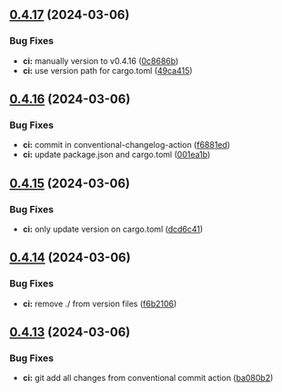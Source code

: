 ## [0.4.17](https://github.com/izyuumi/LAME/compare/v0.4.16...v0.4.17) (2024-03-06)


### Bug Fixes

* **ci:** manually version to v0.4.16 ([0c8686b](https://github.com/izyuumi/LAME/commit/0c8686b4000db652da708f1ed82101b08de98c63))
* **ci:** use version path for cargo.toml ([49ca415](https://github.com/izyuumi/LAME/commit/49ca415659f423b3bed25cadc82c95468333b97b))



## [0.4.16](https://github.com/izyuumi/LAME/compare/v0.4.15...v0.4.16) (2024-03-06)


### Bug Fixes

* **ci:** commit in conventional-changelog-action ([f6881ed](https://github.com/izyuumi/LAME/commit/f6881edeeb310e4eb7b9dc7c170ec7e343a93e8c))
* **ci:** update package.json and cargo.toml ([001ea1b](https://github.com/izyuumi/LAME/commit/001ea1b20fbefb6204a0f9fef3c1404f48aec1e6))



## [0.4.15](https://github.com/izyuumi/LAME/compare/v0.4.14...v0.4.15) (2024-03-06)


### Bug Fixes

* **ci:** only update version on cargo.toml ([dcd6c41](https://github.com/izyuumi/LAME/commit/dcd6c4124982e06a0202654158a24b4e1507a7ca))



## [0.4.14](https://github.com/izyuumi/LAME/compare/v0.4.13...v0.4.14) (2024-03-06)


### Bug Fixes

* **ci:** remove ./ from version files ([f6b2106](https://github.com/izyuumi/LAME/commit/f6b2106e324171aade27d0d26cd1f39d37882223))



## [0.4.13](https://github.com/izyuumi/LAME/compare/v0.4.12...v0.4.13) (2024-03-06)


### Bug Fixes

* **ci:** git add all changes from conventional commit action ([ba080b2](https://github.com/izyuumi/LAME/commit/ba080b2246eb81484ed710fd2bf060d6a84b0e58))




